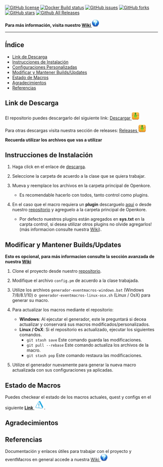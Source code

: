 [![GitHub license](https://img.shields.io/github/license/PipeDeveloper/Openkore-Configs.svg)](https://github.com/PipeDeveloper/Openkore-Configs/blob/master/LICENSE)
[![Docker Build status](https://img.shields.io/docker/build/PipeDeveloper/Openkore-Configs.svg)](https://hub.docker.com/r/PipeDeveloper/Openkore-Configs/)
[![GitHub issues](https://img.shields.io/github/issues/PipeDeveloper/Openkore-Configs.svg)](https://github.com/PipeDeveloper/Openkore-Configs/issues)
[![GitHub forks](https://img.shields.io/github/forks/PipeDeveloper/Openkore-Configs.svg)](https://github.com/PipeDeveloper/Openkore-Configs/network)
[![GitHub stars](https://img.shields.io/github/stars/PipeDeveloper/Openkore-Configs.svg)](https://github.com/PipeDeveloper/Openkore-Configs/stargazers)
[![Github All Releases](https://img.shields.io/github/downloads/PipeDeveloper/Openkore-Configs/total.svg)](https://github.com/PipeDeveloper/Openkore-Configs/releases)

**Para más información, visita nuestro [Wiki ![](https://github.com/PipeDeveloper/PipeDeveloper.github.io/blob/master/assets/css/question.png?raw=true)](https://github.com/PipeDeveloper/Openkore-Configs/wiki)**

---

## Índice

- [Link de Descarga](#link-de-descarga)
- [Instrucciones de Instalación](#instrucciones-de-instalación)
- [Configuraciones Personalizadas](#configuraciones-personalizadas)
- [Modificar y Mantener Builds/Updates](#modificar-y-mantener-buildsupdates)
- [Estado de Macros](#estado-de-macros)
- [Agradecimientos](#agradecimientos)
- [Referencias](#referencias)


## Link de Descarga

El repositorio puedes descargarlo del siguiente link: [Descargar ![](https://github.com/PipeDeveloper/PipeDeveloper.github.io/blob/master/assets/css/icon-download.png?raw=true)](https://github.com/PipeDeveloper/Openkore-Configs/archive/master.zip)

Para otras descargas visita nuestra sección de releases: [Releases ![](https://github.com/PipeDeveloper/PipeDeveloper.github.io/blob/master/assets/css/icon-download.png?raw=true)](https://github.com/PipeDeveloper/Openkore-Configs/releases)

**Recuerda utilizar los archivos que vas a utilizar**


## Instrucciones de Instalación

1. Haga click en el enlace de [descarga](https://github.com/PipeDeveloper/Openkore-Configs/releases).

2. Seleccione la carpeta de acuerdo a la clase que se quiera trabajar.

3. Mueva y reemplace los archivos en la carpeta principal de Openkore.
    - Es recomendable hacerlo con todos, tanto control como plugins.
  
  
4. En el caso que el macro requiera un **plugin** descarguelo [aqui](https://github.com/) o desde nuestro [repositorio](https://github.com/PipeDeveloper/Openkore-Configs/releases) y agreguelo a la carpeta principal de Openkore.
    - Por defecto nuestros plugins están agregados en **sys.txt** en la carpta control, si desea utilizar otros plugins no olvide agregarlos! (más informacion consulte nuestra [Wiki](https://github.com/PipeDeveloper/Openkore-Configs/wiki)).


## Modificar y Mantener Builds/Updates

**Esto es opcional, para más informacion consulte la sección avanzada de nuestra [Wiki](https://github.com/PipeDeveloper/Openkore-Configs/wiki)**

1. Clone el proyecto desde nuestro [repositorio](https://github.com/PipeDeveloper/Openkore-Configs/archive/master.zip).
2. Modifique el archivo `config.pm` de acuerdo a la clase trabajada.
3. Utilize los archivos `generador-eventmacros-windows.bat` (Windows 7/8/8.1/10) o` generador-eventmacros-linux-osx.sh` (Linux / OsX) para generar su macro.
4. Para actualizar los macros mediante el repositorio:
    - **Windows**: Al ejecutar el generador, este le preguntará si decea actualizar y conservará sus macros modificados/personalizados.
    - **Linux / OsX**: Si el repositorio es actualizado, ejecutar los siguientes comandos.
        - `git stash save` Este comando guarda las modificaciones.
        - `git pull --rebase` Este comando actualiza los archivos de la macro.
        - `git stash pop` Este comando restaura las modificaciones.

5. Utilize el generador nuevamente para generar la nueva macro actualizada con sus configuraciones ya aplicadas.


## Estado de Macros

Puedes checkear el estado de los macros actuales, quest y configs en el siguiente [**Link** ![](https://github.com/PipeDeveloper/PipeDeveloper.github.io/blob/master/assets/css/Warning.png?raw=true)](https://github.com/PipeDeveloper/Openkore-Configs/wiki).


## Agradecimientos




## Referencias
Documentación y enlaces útiles para trabajar con el proyecto y eventMacros en general accede a nuestra [Wiki ![](https://github.com/PipeDeveloper/PipeDeveloper.github.io/blob/master/assets/css/question.png?raw=true)](https://github.com/PipeDeveloper/Openkore-Configs/wiki)
